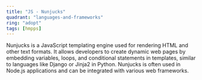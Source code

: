```yaml
---
title: "JS - Nunjucks"
quadrant: "languages-and-frameworks"
ring: "adopt"
tags: [hmpps]
---
```


Nunjucks is a JavaScript templating engine used for rendering HTML and other text formats. It allows developers to create dynamic web pages by embedding variables, loops, and conditional statements in templates, similar to languages like Django or Jinja2 in Python. Nunjucks is often used in Node.js applications and can be integrated with various web frameworks.
